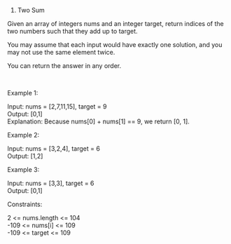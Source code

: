 1. Two Sum

Given an array of integers nums and an integer target, return indices of the two numbers such that they add up to target.

You may assume that each input would have exactly one solution, and you may not use the same element twice.

You can return the answer in any order.

 

Example 1:

Input: nums = [2,7,11,15], target = 9  
Output: [0,1]  
Explanation: Because nums[0] + nums[1] == 9, we return [0, 1].  

Example 2:

Input: nums = [3,2,4], target = 6  
Output: [1,2]  
  
Example 3:

Input: nums = [3,3], target = 6   
Output: [0,1]
 

Constraints:

2 <= nums.length <= 104  
-109 <= nums[i] <= 109  
-109 <= target <= 109
